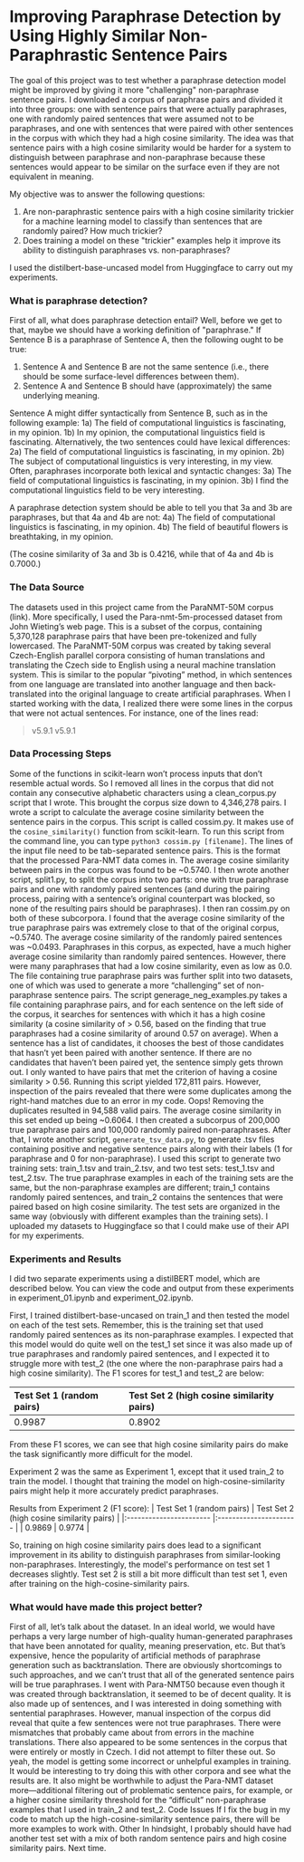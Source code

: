 # Improving Paraphrase Detection by Using Highly Similar Non-Paraphrastic Sentence Pairs

The goal of this project was to test whether a paraphrase detection model might be improved by giving it more "challenging" non-paraphrase sentence pairs. I downloaded a corpus of paraphrase pairs and divided it into three groups: one with sentence pairs that were actually paraphrases, one with randomly paired sentences that were assumed not to be paraphrases, and one with sentences that were paired with other sentences in the corpus with which they had a high cosine similarity. The idea was that sentence pairs with a high cosine similarity would be harder for a system to distinguish between paraphrase and non-paraphrase because these sentences would appear to be similar on the surface even if they are not equivalent in meaning.

My objective was to answer the following questions:
1. Are non-paraphrastic sentence pairs with a high cosine similarity trickier for a machine learning model to classify than sentences that are randomly paired? How much trickier?
2. Does training a model on these "trickier" examples help it improve its ability to distinguish paraphrases vs. non-paraphrases?

I used the distilbert-base-uncased model from Huggingface to carry out my experiments.

### What is paraphrase detection?
First of all, what does paraphrase detection entail? Well, before we get to that, maybe we should have a working definition of "paraphrase." If Sentence B is a paraphrase of Sentence A, then the following ought to be true:
1. Sentence A and Sentence B are not the same sentence (i.e., there should be some surface-level differences between them).
2. Sentence A and Sentence B should have (approximately) the same underlying meaning.

Sentence A might differ syntactically from Sentence B, such as in the following example:
1a) The field of computational linguistics is fascinating, in my opinion.
1b) In my opinion, the computational linguistics field is fascinating.
Alternatively, the two sentences could have lexical differences:
2a) The field of computational linguistics is fascinating, in my opinion.
2b) The subject of computational linguistics is very interesting, in my view.
Often, paraphrases incorporate both lexical and syntactic changes:
3a) The field of computational linguistics is fascinating, in my opinion.
3b) I find the computational linguistics field to be very interesting.

A paraphrase detection system should be able to tell you that 3a and 3b are paraphrases, but that 4a and 4b are not:
4a) The field of computational linguistics is fascinating, in my opinion.
4b) The field of beautiful flowers is breathtaking, in my opinion.

(The cosine similarity of 3a and 3b is 0.4216, while that of 4a and 4b is 0.7000.)

### The Data Source
The datasets used in this project came from the ParaNMT-50M corpus (link). More specifically, I used the Para-nmt-5m-processed dataset from John Wieting’s web page. This is a subset of the corpus, containing 5,370,128 paraphrase pairs that have been pre-tokenized and fully lowercased. The ParaNMT-50M corpus was created by taking several Czech-English parallel corpora consisting of human translations and translating the Czech side to English using a neural machine translation system. This is similar to the popular “pivoting” method, in which sentences from one language are translated into another language and then back-translated into the original language to create artificial paraphrases.
When I started working with the data, I realized there were some lines in the corpus that were not actual sentences. For instance, one of the lines read:
> v5.9.1   v5.9.1

### Data Processing Steps
Some of the functions in scikit-learn won’t process inputs that don’t resemble actual words. So I removed all lines in the corpus that did not contain any consecutive alphabetic characters using a clean_corpus.py script that I wrote. This brought the corpus size down to 4,346,278 pairs.
I wrote a script to calculate the average cosine similarity between the sentence pairs in the corpus. This script is called cossim.py. It makes use of the `cosine_similarity()` function from scikit-learn. To run this script from the command line, you can type `python3 cossim.py [filename]`. The lines of the input file need to be tab-separated sentence pairs. This is the format that the processed Para-NMT data comes in.
The average cosine similarity between pairs in the corpus was found to be ~0.5740.
I then wrote another script, split1.py, to split the corpus into two parts: one with true paraphrase pairs and one with randomly paired sentences (and during the pairing process, pairing with a sentence’s original counterpart was blocked, so none of the resulting pairs should be paraphrases). 
I then ran cossim.py on both of these subcorpora. I found that the average cosine similarity of the true paraphrase pairs was extremely close to that of the original corpus, ~0.5740. The average cosine similarity of the randomly paired sentences was ~0.0493. Paraphrases in this corpus, as expected, have a much higher average cosine similarity than randomly paired sentences. However, there were many paraphrases that had a low cosine similarity, even as low as 0.0.
The file containing true paraphrase pairs was further split into two datasets, one of which was used to generate a more “challenging” set of non-paraphrase sentence pairs. The script generage_neg_examples.py takes a file containing paraphrase pairs, and for each sentence on the left side of the corpus, it searches for sentences with which it has a high cosine similarity (a cosine similarity of > 0.56, based on the finding that true paraphrases had a cosine similarity of around 0.57 on average). When a sentence has a list of candidates, it chooses the best of those candidates that hasn’t yet been paired with another sentence. If there are no candidates that haven’t been paired yet, the sentence simply gets thrown out. I only wanted to have pairs that met the criterion of having a cosine similarity > 0.56. 
Running this script yielded 172,811 pairs. However, inspection of the pairs revealed that there were some duplicates among the right-hand matches due to an error in my code. Oops! Removing the duplicates resulted in 94,588 valid pairs. The average cosine similarity in this set ended up being ~0.6064. 
I then created a subcorpus of 200,000 true paraphrase pairs and 100,000 randomly paired non-paraphrases. After that, I wrote another script, `generate_tsv_data.py`, to generate .tsv files containing positive and negative sentence pairs along with their labels (1 for paraphrase and 0 for non-paraphrase). I used this script to generate two training sets: train_1.tsv and train_2.tsv, and two test sets: test_1.tsv and test_2.tsv. The true paraphrase examples in each of the training sets are the same, but the non-paraphrase examples are different; train_1 contains randomly paired sentences, and train_2 contains the sentences that were paired based on high cosine similarity. The test sets are organized in the same way (obviously with different examples than the training sets). I uploaded my datasets to Huggingface so that I could make use of their API for my experiments.

### Experiments and Results
I did two separate experiments using a distilBERT model, which are described below. You can view the code and output from these experiments in experiment_01.ipynb and experiment_02.ipynb. 

First, I trained distilbert-base-uncased on train_1 and then tested the model on each of the test sets. Remember, this is the training set that used randomly paired sentences as its non-paraphrase examples. I expected that this model would do quite well on the test_1 set since it was also made up of true paraphrases and randomly paired sentences, and I expected it to struggle more with test_2 (the one where the non-paraphrase pairs had a high cosine similarity). 
The F1 scores for test_1 and test_2 are below:


| Test Set 1 (random pairs) |  Test Set 2 (high cosine similarity pairs) |
|:-----------------------   |:----------------------                     |
| 0.9987                    | 0.8902                                     |

From these F1 scores, we can see that high cosine similarity pairs do make the task significantly more difficult for the model.

Experiment 2 was the same as Experiment 1, except that it used train_2 to train the model. I thought that training the model on high-cosine-similarity pairs might help it more accurately predict paraphrases.

Results from Experiment 2 (F1 score):
| Test Set 1 (random pairs) |  Test Set 2 (high cosine similarity pairs) |
|:-----------------------   |:----------------------                     |
| 0.9869                    | 0.9774                                     |

So, training on high cosine similarity pairs does lead to a significant improvement in its ability to distinguish paraphrases from similar-looking non-paraphrases. Interestingly, the model's performance on test set 1 decreases slightly. Test set 2 is still a bit more difficult than test set 1, even after training on the high-cosine-similarity pairs.

### What would have made this project better?
First of all, let’s talk about the dataset. In an ideal world, we would have perhaps a very large number of high-quality human-generated paraphrases that have been annotated for quality, meaning preservation, etc. But that’s expensive, hence the popularity of artificial methods of paraphrase generation such as backtranslation. There are obviously shortcomings to such approaches, and we can’t trust that all of the generated sentence pairs will be true paraphrases.
I went with Para-NMT50 because even though it was created through backtranslation, it seemed to be of decent quality. It is also made up of sentences, and I was interested in doing something with sentential paraphrases. However, manual inspection of the corpus did reveal that quite a few sentences were not true paraphrases. There were mismatches that probably came about from errors in the machine translations. There also appeared to be some sentences in the corpus that were entirely or mostly in Czech. I did not attempt to filter these out. So yeah, the model is getting some incorrect or unhelpful examples in training.
It would be interesting to try doing this with other corpora and see what the results are. It also might be worthwhile to adjust the Para-NMT dataset more—additional filtering out of problematic sentence pairs, for example, or a higher cosine similarity threshold for the “difficult” non-paraphrase examples that I used in train_2 and test_2. 
Code Issues
If I fix the bug in my code to match up the high-cosine-similarity sentence pairs, there will be more examples to work with. 
Other
In hindsight, I probably should have had another test set with a mix of both random sentence pairs and high cosine similarity pairs. Next time.
